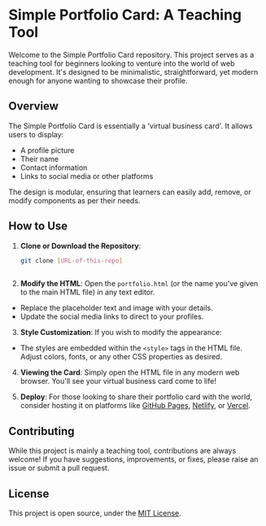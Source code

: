 # Simple Portfolio Card: A Teaching Tool

Welcome to the Simple Portfolio Card repository. This project serves as a teaching tool for beginners looking to venture into the world of web development. It's designed to be minimalistic, straightforward, yet modern enough for anyone wanting to showcase their profile.

## Overview

The Simple Portfolio Card is essentially a 'virtual business card'. It allows users to display:

- A profile picture
- Their name
- Contact information
- Links to social media or other platforms

The design is modular, ensuring that learners can easily add, remove, or modify components as per their needs.

## How to Use

1. **Clone or Download the Repository**: 

   ```bash
   git clone [URL-of-this-repo]
  
3. **Modify the HTML**: Open the `portfolio.html` (or the name you've given to the main HTML file) in any text editor.

- Replace the placeholder text and image with your details.
- Update the social media links to direct to your profiles.

3. **Style Customization**: If you wish to modify the appearance:

- The styles are embedded within the `<style>` tags in the HTML file. Adjust colors, fonts, or any other CSS properties as desired.

4. **Viewing the Card**: Simply open the HTML file in any modern web browser. You'll see your virtual business card come to life!

5. **Deploy**: For those looking to share their portfolio card with the world, consider hosting it on platforms like [GitHub Pages](https://pages.github.com/), [Netlify](https://www.netlify.com/), or [Vercel](https://vercel.com/).

## Contributing

While this project is mainly a teaching tool, contributions are always welcome! If you have suggestions, improvements, or fixes, please raise an issue or submit a pull request.

## License

This project is open source, under the [MIT License](LICENSE).
